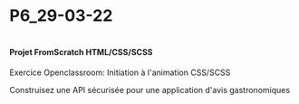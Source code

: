 # P6_29-03-22

#  #

#### Projet FromScratch HTML/CSS/SCSS ####

Exercice Openclassroom: Initiation à l'animation CSS/SCSS

Construisez une API sécurisée pour une application d'avis gastronomiques
